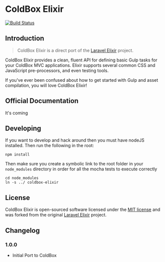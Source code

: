 # ColdBox Elixir

[![Build Status](https://travis-ci.org/ColdBox/elixir.svg?branch=master)](https://travis-ci.org/ColdBox/elixir)

## Introduction

> ColdBox Elixir is a direct port of the [Laravel Elixir](https://github.com/laravel/elixir) project.

ColdBox Elixir provides a clean, fluent API for defining basic Gulp tasks for your ColdBox MVC applications. Elixir supports several common CSS and JavaScript pre-processors, and even testing tools.

If you've ever been confused about how to get started with Gulp and asset compilation, you will love ColdBox Elixir!


## Official Documentation

It's coming

## Developing

If you want to develop and hack around then you must have nodeJS installed. Then run the following in the root:

```
npm install
```

Then make sure you create a symbolic link to the root folder in your `node_modules` directory in order for all the mocha tests to execute correctly
```
cd node_modules
ln -s ../ coldbox-elixir
```

## License

ColdBox Elixir is open-sourced software licensed under the [MIT license](http://opensource.org/licenses/MIT) and was forked from the original [Laravel Elixir](https://github.com/laravel/elixir) project.

## Changelog

### 1.0.0

- Initial Port to ColdBox
